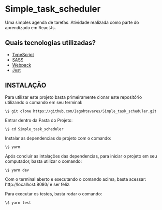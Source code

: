 # Simple_task_scheduler

Uma simples agenda de tarefas. Atividade realizada como parte do aprendizado em ReactJs.

## Quais tecnologias utilizadas?

- [TypeScript](https://www.typescriptlang.org/)
- [SASS](https://sass-lang.com/)
- [Webpack](https://webpack.js.org/)
- [Jest](https://jestjs.io/)


## INSTALAÇÃO

Para utilizar este projeto basta primeiramente clonar este repositório utilizando o comando em seu terminal:
```
\$ git clone https://github.com/Iagohtavares/Simple_task_scheduler.git
```

Entrar dentro da Pasta do Projeto:
```
\$ cd Simple_task_scheduler
```

Instalar as dependencias do projeto com o comando:
```
\$ yarn
```

Após concluir as intalações das dependencias, para iniciar o projeto em seu computador, basta utilizar o comando:
```
\$ yarn dev
```

Com o terminal aberto e executando o comando acima, basta acessar: http://localhost:8080/ e ser feliz.


Para executar os testes, basta rodar o comando:
```
\$ yarn test
```
